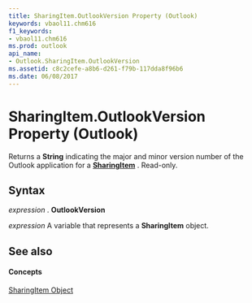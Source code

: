 ```yaml
---
title: SharingItem.OutlookVersion Property (Outlook)
keywords: vbaol11.chm616
f1_keywords:
- vbaol11.chm616
ms.prod: outlook
api_name:
- Outlook.SharingItem.OutlookVersion
ms.assetid: c8c2cefe-a8b6-d261-f79b-117dda8f96b6
ms.date: 06/08/2017
---
```



# SharingItem.OutlookVersion Property (Outlook)

Returns a  **String** indicating the major and minor version number of the Outlook application for a **[SharingItem](sharingitem-object-outlook.md)** . Read-only.


## Syntax

 _expression_ . **OutlookVersion**

 _expression_ A variable that represents a **SharingItem** object.


## See also


#### Concepts


[SharingItem Object](sharingitem-object-outlook.md)


